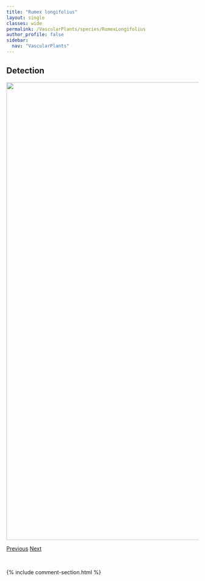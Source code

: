 ```yaml
---
title: "Rumex longifolius"
layout: single
classes: wide
permalink: /VascularPlants/species/RumexLongifolius
author_profile: false
sidebar:
  nav: "VascularPlants"
---
```


<h2>Detection</h2>

<a href="https://drive.google.com/uc?export=view&id=1Z-i6lVCDHIDdUuXqDtMubbCqSX9L55bo">
<img src="https://drive.google.com/uc?export=view&id=1Z-i6lVCDHIDdUuXqDtMubbCqSX9L55bo" height = "1200" width = "800">
</a>


<a href="/DevelopmentWebsite/VascularPlants/species/RumexLapponicus" class="pagination--pager" title="Rumex lapponicus">Previous</a> <a href="/DevelopmentWebsite/VascularPlants/species/RumexOccidentalis" class="pagination--pager" title="Western Dock">Next</a>

<p>&nbsp;</p>

{% include comment-section.html %}

